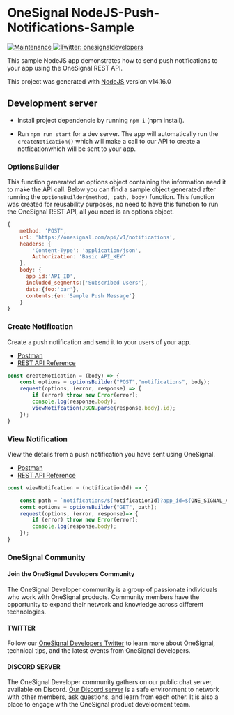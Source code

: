 # OneSignal NodeJS-Push-Notifications-Sample

<p>
  <a href="https://github.com/OneSignal/onesignal-expo-plugin/graphs/commit-activity" target="_blank">
    <img alt="Maintenance" src="https://img.shields.io/badge/Maintained%3F-yes-green.svg" />
  </a>
  <a href="https://twitter.com/onesignaldevs" target="_blank">
    <img alt="Twitter: onesignaldevelopers" src="https://img.shields.io/twitter/follow/onesignaldevs?style=social" />
  </a>
</p>

This sample NodeJS app demonstrates how to send push notifications to your app using the OneSignal REST API.

This project was generated with [NodeJS](https://nodejs.org/de/blog/release/v14.16.0/) version v14.16.0

## Development server

- Install project dependencie by running `npm i` (npm install).

- Run `npm run start` for a dev server. The app will automatically run the `createNotication()` which will make a call to our API to create a notficationwhich will be sent to your app.

### OptionsBuilder

This function generated an options object containing the information need it to make the API call. Below you can find a sample object generated after running the `optionsBuilder(method, path, body)` function. This function was created for reusability purposes, no need to have this function to run the OneSignal REST API, all you need is an options object.

```javascript
{
    method: 'POST',
    url: 'https://onesignal.com/api/v1/notifications',
    headers: {
        'Content-Type': 'application/json',
        Authorization: 'Basic API_KEY'
    },
    body: {
      app_id:'API_ID',
      included_segments:['Subscribed Users'],
      data:{foo:'bar'},
      contents:{en:'Sample Push Message'}
    }
}
```

### Create Notification

Create a push notification and send it to your users of your app.

- [Postman](https://www.postman.com/onesignaldevs/workspace/onesignal-api/request/16845437-c4f3498f-fd80-4304-a6c1-a3234b923f2c)
- [REST API Reference](https://documentation.onesignal.com/reference#create-notification)

```javascript
const createNotication = (body) => {
    const options = optionsBuilder("POST","notifications", body);
    request(options, (error, response) => {
        if (error) throw new Error(error);
        console.log(response.body);
        viewNotifcation(JSON.parse(response.body).id);
    });
}
```
### View Notification

View the details from a push notification you have sent using OneSignal.

- [Postman](https://www.postman.com/onesignaldevs/workspace/onesignal-api/request/16845437-6c96ecf0-5882-4eac-a386-0d0cabc8ecd2)
- [REST API Reference](https://documentation.onesignal.com/reference#view-notification)

```javascript
const viewNotifcation = (notificationId) => {

    const path = `notifications/${notificationId}?app_id=${ONE_SIGNAL_APP_ID}`;
    const options = optionsBuilder("GET", path);
    request(options, (error, response)=> {
        if (error) throw new Error(error);
        console.log(response.body);
    });
}
```

### OneSignal Community

#### Join the OneSignal Developers Community
The OneSignal Developer community is a group of passionate individuals who work with OneSignal products. Community members have the opportunity to expand their network and knowledge across different technologies.

#### TWITTER
Follow our [OneSignal Developers Twitter](https://twitter.com/OneSignalDevs) to learn more about OneSignal, technical tips, and the latest events from OneSignal developers.

#### DISCORD SERVER
The OneSignal Developer community gathers on our public chat server, available on Discord. [Our Discord server](https://discord.gg/EP7gf6Uz7G) is a safe environment to network with other members, ask questions, and learn from each other. It is also a place to engage with the OneSignal product development team.

